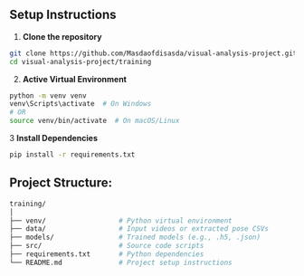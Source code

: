
## Setup Instructions

1. **Clone the repository**

```bash
git clone https://github.com/Masdaofdisasda/visual-analysis-project.git
cd visual-analysis-project/training
```

2. **Active Virtual Environment**
```bash
python -m venv venv
venv\Scripts\activate  # On Windows
# OR
source venv/bin/activate  # On macOS/Linux
```

3 **Install Dependencies**
```bash
pip install -r requirements.txt
```

## Project Structure:

```bash
training/
│
├── venv/                  # Python virtual environment
├── data/                  # Input videos or extracted pose CSVs
├── models/                # Trained models (e.g., .h5, .json)
├── src/                   # Source code scripts
├── requirements.txt       # Python dependencies
└── README.md              # Project setup instructions
```
